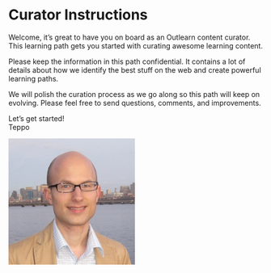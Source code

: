 # Curator Instructions

Welcome, it’s great to have you on board as an Outlearn content curator. This learning path gets you started with curating awesome learning content.

Please keep the information in this path confidential. It contains a lot of details about how we identify the best stuff on the web and create powerful learning paths.

We will polish the curation process as we go along so this path will keep on evolving. Please feel free to send questions, comments, and improvements.

Let’s get started!  
Teppo  

<img src="https://raw.githubusercontent.com/outlearn-content/assets/master/teppo.jpg" alt="Teppo" style="width:250px;height:250px" align="left">
